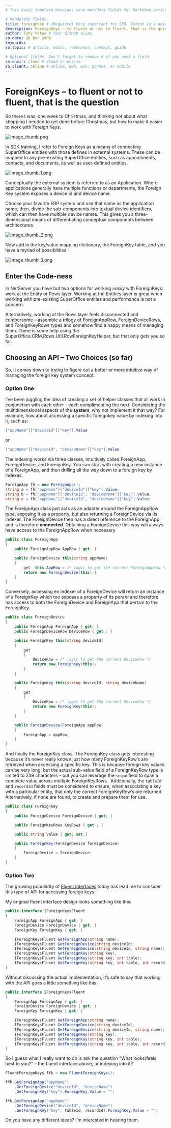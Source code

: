 ```yaml
---
# This basic template provides core metadata fields for Markdown articles on docs.superoffice.com.

# Mandatory fields.
title: foreignkey # (Required) Very important for SEO. Intent in a unique string of 43-59 chars including spaces.
description: ForeignKeys – to fluent or not to fluent, that is the question # (Required) Important for SEO. Recommended character length is 115-145 characters including spaces.
author: Tony Yates # Your GitHub alias.
so-date: 26 Dec 2009
keywords:
so.topic: # article, howto, reference, concept, guide

# Optional fields. Don't forget to remove # if you need a field.
so.envir: cloud # cloud or onsite
so.client: online # online, web, win, pocket, or mobile
---
```


# ForeignKeys – to fluent or not to fluent, that is the question

So there I was, one week to Christmas, and thinking not about what shopping I needed to get done before Christmas, but how to make it easier to work with Foreign Keys.

![image_thumb.png][img1]

In SDK training, I refer to Foreign Keys as a means of connecting SuperOffice entities with those defines in external systems. These can be mapped to any pre-existing SuperOffice entities, such as appointments, contacts, and documents, as well as user-defined entities.

![image_thumb_1.png][img2]

Conceptually the external system is referred to as an Application. Where applications generally have multiple functions or departments, the Foreign Key system exposes a device id and device name.

Choose your favorite ERP system and use that name as the application name, then, divide the sub-components into textual device identifiers, which can then have multiple device names. This gives you a three-dimensional means of differentiating conceptual components between architectures.

![image_thumb_2.png][img3]

Now add in the key/value mapping dictionary, the ForeignKey table, and you have a myriad of possibilities.

![image_thumb_3.png][img4]

## Enter the Code-ness

In NetServer you have but two options for working _easily_ with ForeignKeys: work at the Entity or Rows layer. Working at the Entities layer is great when working with pre-existing SuperOffice entities and performance is not a concern.

Alternatively, working at the Rows layer feels disconnected and cumbersome – assemble a trilogy of ForeignAppRow, ForeignDeviceRows, and ForeignKeyRows types and somehow find a happy means of managing them. There is some help using the SuperOffice.CRM.Rows.Util.RowForeignKeyHelper, but that only gets you so far.

## Choosing an API – Two Choices (so far)

So, it comes down to trying to figure out a better or more intuitive way of managing the foreign key system concept.

### Option One

I’ve been juggling the idea of creating a set of helper classes that all work in conjunction with each other - each complimenting the next. Considering the multidimensional aspects of the **system**, why not implement it that way? For example, how about accessing a specific foreignkey value by indexing into it, such as:

```csharp
["appName"]["deviceId"]["key"].Value
```

or

```csharp
["appName"]["deviceId", "deviceName"]["key"].Value
```

The indexing works via three classes, intuitively called ForeignApp, ForeignDevice, and ForeignKey. You can start with creating a new instance of a ForeignApp, and then drilling all the way down to a foreign key by indexes.

```csharp
ForeignApp fh = new ForeignApp();
string a = fh["appName"]["deviceId"]["key"].Value;
string b = fh["appName"]["deviceId", "deviceName"]["key"].Value;
string c = fh["appName"]["deviceId", "deviceName"]["key"].Value;
```

The ForeignApp class just acts as an adapter around the ForeignAppRow type, exposing it as a property, but also returning a ForeignDevice via its indexer. The ForeignDevice then has a direct reference to the ForeignApp and is therefore **connected**. Obtaining a ForeignDevice this way will always have access to the ForeignAppRow when necessary.

```csharp
public class ForeignApp
{
    public ForeignAppRow AppRow { get; }

    public ForeignDevice this[string appName]
    {
        get  this.AppRow = /* logic to get the correct ForeignAppRow */
        return new ForeignDevice(this);}
    }
}
```

Conversely, accessing en indexer of a ForeignDevice will return an instance of a ForeignKey which too exposes a property of its *parent* and therefore has access to both the ForeignDevice and ForeignApp that pertain to the ForeignKey.

```csharp
public class ForeignDevice
{
    public ForeignApp ForeignApp { get; }
    public ForeignDeviceRow DeviceRow { get ; }

    public ForeignKey this[string deviceId]
    {
        get
        {
            DeviceRow = /* logic to get the correct DeviceRow */
            return new ForeignKey(this);
        }
    }

    public ForeignKey this[string deviceId, string deviceName]
    {
        get
        {
            DeviceRow = /* logic to get the correct DeviceRow */
            return new ForeignKey(this);
        }
    }

    public ForeignDevice(ForeignApp appRow)
    {
        ForeignApp = appRow;
    }
}
```

And finally the ForeignKey class. The ForeignKey class gets interesting because it’s never really known just how many ForeignKeyRow’s are retrieved when accessing a specific key. This is because foreign key values can be very long, but the actual sub-value field of a ForeignKeyRow type is limited to 239 characters – but you can leverage the `seqno` field to span a complete value across multiple ForeignKeyRows.  Additionally, the `tableId` and `recordId` fields must be considered to ensure, when associating a key with a particular entity, that only the correct ForeignKeyRow’s are returned. Alternatively, if none are found, to create and prepare them for use.

```csharp
public class ForeignKey
{
    public ForeignDevice ForeignDevice { get; }

    public ForeignKeyRows KeyRows { get ; }

    public string Value { get; set;}

    public ForeignKey(ForeignDevice foreignDevice)
    {
        ForeignDevice = foreignDevice;
    }
}
```

### Option Two

The growing popularity of [Fluent interfaces][1] today has lead me to consider this type of API for accessing foreign keys.

My original fluent interface design looks something like this:

```csharp
public interface IForeignKeysFluent
{
    ForeignApp ForeignApp { get; }
    ForeignDevice ForeignDevice { get; }
    ForeignKey ForeignKey { get; }

    IForeignKeysFluent GetForeignApp(string name);
    IForeignKeysFluent GetForeignDevice(string deviceId);
    IForeignKeysFluent GetForeignDevice(string deviceId, string name);
    IForeignKeysFluent GetForeignKey(string key);
    IForeignKeysFluent GetForeignKey(string key, int table);
    IForeignKeysFluent GetForeignKey(string key, int table, int record);
}
```

Without discussing the actual implementation, it’s safe to say that working with the API goes a little something like this:

```csharp
public interface IForeignKeysFluent
{
    ForeignApp ForeignApp { get; }
    ForeignDevice ForeignDevice { get; }
    ForeignKey ForeignKey { get; }

    IForeignKeysFluent GetForeignApp(string name);
    IForeignKeysFluent GetForeignDevice(string deviceId);
    IForeignKeysFluent GetForeignDevice(string deviceId, string name);
    IForeignKeysFluent GetForeignKey(string key);
    IForeignKeysFluent GetForeignKey(string key, int table);
    IForeignKeysFluent GetForeignKey(string key, int table, int record);
}
```

So I guess what I really want to do is ask the question "What looks/feels best to you?" – the fluent interface above, or indexing into it?

```csharp
FluentForeignKeys ffk = new FluentForeignKeys();

ffk.GetForeignApp("appName")
    .GetForeignDevice("deviceId", "deviceName")
    .GetForeignKey("key").ForeignKey.Value = "";

ffk.GetForeignApp("appName")
    .GetForeignDevice("deviceId", "deviceName")
    .GetForeignKey("key", tableId, recordId).ForeignKey.Value = "";
```

Do you have any different ideas? I’m interested in hearing them.

<!-- Referenced links -->
[1]: http://en.wikipedia.org/wiki/Fluent_interface

<!-- Referenced images -->
[img1]: media/foreignkey-1095.jpg
[img2]: media/foreignkey-1096.jpg
[img3]: media/foreignkey-1097.jpg
[img4]: media/foreignkey-1098.jpg
